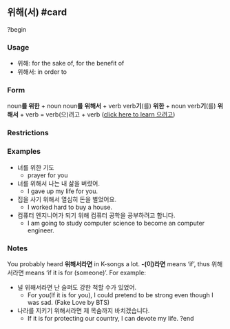## 위해(서) #card
?begin
### Usage
- 위해: for the sake of, for the benefit of
- 위해서: in order to
### Form
noun**를 위한** + noun
noun**를** **위해서** + verb
verb**기**(를) ****위한**** + noun
verb**기**(를) **위해서** + verb = verb(으)려고 + verb ([click here to learn 으려고](https://funkorean4u.wordpress.com/2014/07/16/grammar-%ec%9c%bc%eb%9f%ac-%ec%9c%bc%eb%a0%a4%ea%b3%a0-verb-connectives/))
### Restrictions
### Examples
- 너를 위한 기도
	- prayer for you
- 너를 위해서 나는 내 삶을 버렸어.
	- I gave up my life for you.
- 집을 사기 위해서 열심히 돈을 벌었어요.
	- I worked hard to buy a house.
- 컴퓨터 엔지니어가 되기 위해 컴퓨터 공학을 공부하려고 합니다.
	- I am going to study computer science to become an computer engineer.
### Notes
You probably heard **위해서라면** in K-songs a lot.
**-(이)라면** means ‘if’, thus 위해서라면 means ‘if it is for (someone)’.
For example:
- 널 위해서라면 난 슬퍼도 강한 척할 수가 있었어.
	- For you(If it is for you), I could pretend to be strong even though I was sad. (Fake Love by BTS)
- 나라를 지키기 위해서라면 제 목숨까지 바치겠습니다.
	- If it is for protecting our country, I can devote my life.
?end

